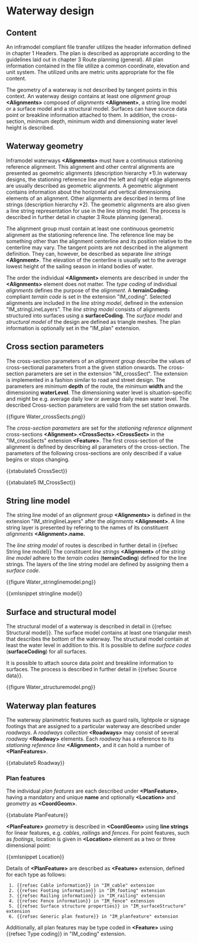 # Waterway design

## Content

An inframodel compliant file transfer utilizes the header information defined in chapter 1 Headers. The plan is described as appropriate according to the guidelines laid out in chapter 3 Route planning (general). All plan information contained in the file utilize a common coordinate, elevation and unit system. The utilized units are metric units appropriate for the file content.

The geometry of a waterway is not described by tangent points in this context. An waterway design contains at least one *alignment group* **\<Alignments>** composed of *alignments* **\<Alignment>**, a string line model or a surface model and a structural model. Surfaces can have source data point or breakline information attached to them. In addition, the cross-section, minimum depth, minimum width and dimensioning water level height is described.

## Waterway geometry

Inframodel waterways **\<Alignments>** must have a continuous stationing reference alignment. This alignment and other central alignments are presented as geometric alignments (description hierarchy *1).In waterway designs, the stationing reference line and the left and right edge alignments are usually described as geometric alignments. A geometric alignment contains information about the horizontal and vertical dimensioning elements of an alignment. Other alignments are described in terms of line strings (description hierarchy *2). The geometric alignments are also given a line string representation for use in the line string model. The process is described in further detail in chapter 3 Route planning (general).

The alignment group must contain at least one continuous geometric alignment as the stationing reference line. The reference line may be something other than the alignment centerline and its position relative to the centerline may vary. The tangent points are not described in the alignment definition. They can, however, be described as separate *line strings* **\<Alignment>**. The elevation of the centerline is usually set to the average lowest height of the sailing season in inland bodies of water.

The order the individual **\<Alignment>** elements are described in under the **\<Alignments>** element does not matter. The *type coding* of individual *alignments* defines the purpose of the *alignment*. A **terrainCoding**-compliant *terrain code* is set in the extension "IM\_coding". Selected alignments are included in the *line string model*, defined in the extension "IM\_stringLineLayers". The *line string model* consists of alignments structured into surfaces using a **surfaceCoding**. The *surface model* and *structural model* of the design are defined as triangle meshes. The plan information is optionally set in the "IM_plan" extension.

## Cross section parameters

The cross-section parameters of an *alignment group* describe the values of cross-sectional parameters from a the given station onwards. The cross-section parameters are set in the extension "IM_crossSect". The extension is implemented in a fashion similar to road and street design. The parameters are *minimum* **depth** of the route, the *minimum* **width** and the dimensioning **waterLevel**. The dimensioning water level is situation-specific and might be e.g. average daily low or average daily mean water level. The described Cross-section parameters are valid from the set station onwards.

{{figure Water_crossSects.png}}

The *cross-section parameters* are set for the *stationing reference alignment* cross-sections **\<Alignment>**.**\<CrossSects>**.**\<CrossSect>** in the "IM_crossSects" extension **\<Feature>**. The first cross-section of the alignment is defined by describing all parameters of the cross-section. The parameters of the following cross-sections are only described if a value begins or stops changing.

{{xtabulate5  CrossSect}}

{{xtabulate5  IM_CrossSect}}

## String line model

The string line model of an *alignment group* **\<Alignments>** is defined in the extension "IM_stringlineLayers" after the *alignments* **\<Alignment>**. A line string layer is presented by refering to the names of its constituent *alignments* **\<Alignment>.name.**

The *line string model* of routes is described in further detail in {{refsec String line model}} The constituent *line strings* **\<Alignment>** of the *string line model* adhere to the *terrain codes* (**terrainCoding**) defined for the line strings. The layers of the line string model are defined by assigning them a *surface code*.

{{figure Water_stringlinemodel.png}}

{{xmlsnippet stringline model}}

## Surface and structural model

The structural model of a waterway is described in detail in {{refsec Structural model}}. The surface model contains at least one triangular mesh that describes the bottom of the waterway. The structural model contain at least the water level in addition to this. It is possible to define *surface codes* (**surfaceCoding**) for all surfaces.

It is possible to attach source data point and breakline information to surfaces. The process is described in further detail in {{refsec Source data}}.

{{figure Water_structuremodel.png}}

## Waterway plan features

The waterway planimetric features such as guard rails, lightpole or signage footings that are assigned to a particular waterway are described under *roadways*. A *roadways collection* **\<Roadways>** may consist of several *roadway* **\<Roadway>** elements. Each *roadway* has a reference to its *stationing reference line* **\<Alignment>**, and it can hold a number of **\<PlanFeatures>**.

{{xtabulate5  Roadway}}

### Plan features

The individual *plan features* are each described under **\<PlanFeature>**, having a mandatory and unique **name** and optionally **\<Location>** and *geometry* as **\<CoordGeom>**.

{{xtabulate  PlanFeature}}

**\<PlanFeature>** *geometry* is described in **\<CoordGeom>** using **line strings** for linear features, e.g. *cables*, *railings* and *fences*. For point features, such as *footings*, location is given in **\<Location>** element as a two or three dimensional point:

{{xmlsnippet Location}}

Details of **\<PlanFeature>** are described as **\<Feature>** extension, defined for each type as follows:


     1. {{refsec Cable information}} in "IM_cable" extension
     2. {{refsec Footing information}} in "IM_footing" extension
     3. {{refsec Railing information}} in "IM_railing" extension
     4. {{refsec Fence information}} in "IM_fence" extension
     5. {{refsec Surface structure properties}} in "IM_surfaceStructure" extension
     6. {{refsec Generic plan feature}} in "IM_planfeature" extension

Additionally, all plan features may be type coded in **\<Feature>** using {{refsec Type coding}} in "IM_coding" extension.
